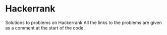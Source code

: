 # Hackerrank
Solutions to problems on Hackerrank
All the links to the problems are given as a comment at the start of the code.
